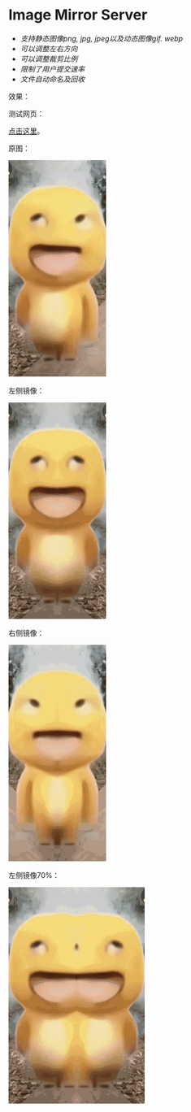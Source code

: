 # Image Mirror Server

- *支持静态图像png, jpg, jpeg以及动态图像gif. webp*
- *可以调整左右方向*
- *可以调整裁剪比例*
- *限制了用户提交速率*
- *文件自动命名及回收*

效果：

测试网页：

[点击这里](https://image.0d000721.vip)。

原图：

![Original image](https://github.com/BiaWei/image_mirror_server/blob/main/image.gif "Original image")

左侧镜像：

![Processed image](https://github.com/BiaWei/image_mirror_server/blob/main/processed_image.gif?raw=true "Processed image")


右侧镜像：

![Processed image](https://github.com/BiaWei/image_mirror_server/blob/main/processed_image_right.gif?raw=true "Processed image")

左侧镜像70%：

![Processed image](https://github.com/BiaWei/image_mirror_server/blob/main/processed_image_70percent.gif?raw=true "Processed image")




